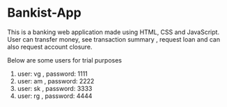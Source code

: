 # Bankist-App
This is a  banking web application made using HTML, CSS and JavaScript. User can transfer money, see transaction summary , request loan and can also request account closure.

Below are some users for trial purposes

1) user: vg , password: 1111
2) user: am , password: 2222
3) user: sk , password: 3333
4) user: rg , password: 4444
